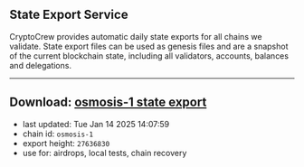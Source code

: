 ## State Export Service
CryptoCrew provides automatic daily state exports for all chains we validate. State export files can be used as genesis files and are a snapshot of the current blockchain state, including all validators, accounts, balances and delegations.

---
**Download: [osmosis-1 state export](https://dl-eu2.ccvalidators.com/SERVICE/osmosis/osmosis-1_export_27636830.json)**
---

- last updated: Tue Jan 14 2025 14:07:59
- chain id: `osmosis-1`
- export height: `27636830`
- use for: airdrops, local tests, chain recovery
